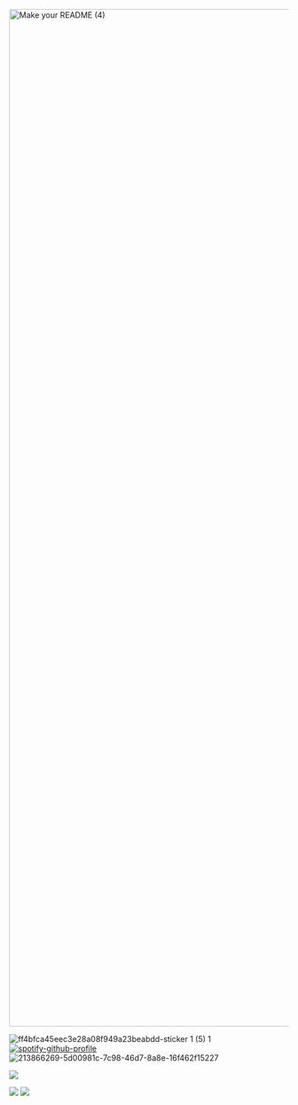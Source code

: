 <img width="1834" alt="Make your README (4)" src="https://user-images.githubusercontent.com/81405395/236665220-cc6d51b7-7135-4b71-86a8-8c1414bd0efe.png"> 

![ff4bfca45eec3e28a08f949a23beabdd-sticker 1 (5) 1](https://user-images.githubusercontent.com/81405395/236668422-1e415efb-ef06-433c-a164-f2aae8b40870.png) [![spotify-github-profile](https://spotify-github-profile.vercel.app/api/view?uid=i4lux9oj5cant2pv0ncxus0f3&cover_image=false&theme=default&show_offline=false&background_color=1f2023&interchange=false&bar_color=52ab4c&bar_color_cover=false)](https://github.com/kittinan/spotify-github-profile)![213866269-5d00981c-7c98-46d7-8a8e-16f462f15227](https://user-images.githubusercontent.com/81405395/236669454-5702ae10-80ca-4d3d-93ef-82baf1335cfd.gif)


![](http://github-profile-summary-cards.vercel.app/api/cards/profile-details?username=Mohnish2004&theme=bear)

![](http://github-profile-summary-cards.vercel.app/api/cards/stats?username=Mohnish2004&theme=bear)&nbsp;![](http://github-profile-summary-cards.vercel.app/api/cards/productive-time?username=Mohnish2004&theme=bear&utcOffset=8)






















<!-- 
- 🔭 I’m currently working on ...
- 🌱 I’m currently learning ...
- 👯 I’m looking to collaborate on ...
- 🤔 I’m looking for help with ...
- 💬 Ask me about ...
- 📫 How to reach me: ...
- 😄 Pronouns: ...
- ⚡ Fun fact: ... -->

